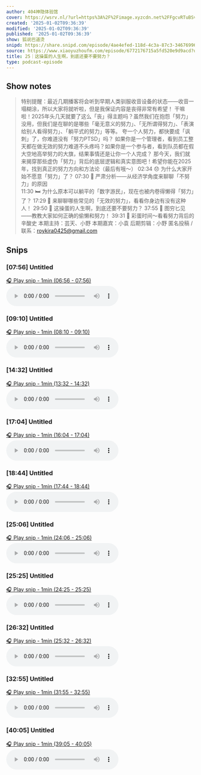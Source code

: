 ```yaml
---
author: 404神隐体验馆
cover: https://wsrv.nl/?url=https%3A%2F%2Fimage.xyzcdn.net%2FFgcvRTuBSvcaed0fE05NJfm7RElV.jpg&w=200&h=200
created: '2025-01-02T09:36:39'
modified: '2025-01-02T09:36:39'
published: '2025-01-02T09:36:39'
show: 狐说巴道烫
snipd: https://share.snipd.com/episode/4ae4efed-118d-4c3a-87c3-34676996c2ac
source: https://www.xiaoyuzhoufm.com/episode/6772176715a5fd520e9d9acd?utm_source=rss
title: 25｜这操蛋的人生啊，到底还要不要努力？
type: podcast-episode
---
```



## Show notes
> 特别提醒：最近几期播客将会听到早期人类驯服收音设备的状态——收音一塌糊涂，所以大家将就听啦，但是我保证内容是丧得非常有希望！
> 干嘛啦！2025年头几天就要了这么「丧」得主题吗？虽然我们在抱怨「努力」没用，但我们是在聊的是哪些「毫无意义的努力」、「无所谓得努力」、「表演给别人看得努力」、「躺平式的努力」等等。
> 夸一个人努力，都快要成「讽刺」了，你难道没有「努力PTSD」吗？ 如果你是一个管理者，看到员工整天都在做无效的努力难道不头疼吗？如果你是一个参与者，看到队员都在假大空地高举努力的大旗，结果事情还是让你一个人完成？
> 那今天，我们就来揭穿那些虚伪「努力」背后的底层逻辑和真实意图吧！希望你能在2025年，找到真正的努力方向和方法论（最后有哦～） 
> 02:34 😞 为什么大家开始不愿意「努力」了？
> 07:30 📒 严肃分析——从经济学角度来聊聊「不努力」的原因  
> 11:30 🛏 为什么原本可以躺平的「数字游民」，现在也被内卷得懒得「努力」了？ 
> 17:29 💪 来聊聊哪些常见的「无效的努力」，看看你身边有没有这种人！
> 29:50 💪 这操蛋的人生啊，到底还要不要努力？
> 37:55 📒 图穷匕见——教教大家如何正确的偷懒和努力！
> 39:31 🎉 彩蛋时间～看看努力背后的辛酸史
> 本期主持：芸天、小野 本期嘉宾：小袁 后期剪辑：小野  匿名投稿 / 联系：roykira0425@gmail.com

## Snips
### [07:56] Untitled
[🎧 Play snip - 1min️ (06:56 - 07:56)](https://share.snipd.com/snip/8d5c873d-19fd-4b64-aec2-7d1ba03f6609)
<audio controls> <source src="https://dts-api.xiaoyuzhoufm.com/track/674fee29182d70c0f9b0ed92/6772176715a5fd520e9d9acd/media.xyzcdn.net/lt0CSlY_BdTnuFicKbTA0_aN1Exr.m4a#t=06:56,07:56"> </audio>
### [09:10] Untitled
[🎧 Play snip - 1min️ (08:10 - 09:10)](https://share.snipd.com/snip/5063efdc-76ea-442a-aa1a-e7aa686e7af9)
<audio controls> <source src="https://dts-api.xiaoyuzhoufm.com/track/674fee29182d70c0f9b0ed92/6772176715a5fd520e9d9acd/media.xyzcdn.net/lt0CSlY_BdTnuFicKbTA0_aN1Exr.m4a#t=08:10,09:10"> </audio>
### [14:32] Untitled
[🎧 Play snip - 1min️ (13:32 - 14:32)](https://share.snipd.com/snip/1a131f70-54c0-4a7a-8244-36f35b3e3b99)
<audio controls> <source src="https://dts-api.xiaoyuzhoufm.com/track/674fee29182d70c0f9b0ed92/6772176715a5fd520e9d9acd/media.xyzcdn.net/lt0CSlY_BdTnuFicKbTA0_aN1Exr.m4a#t=13:32,14:32"> </audio>
### [17:04] Untitled
[🎧 Play snip - 1min️ (16:04 - 17:04)](https://share.snipd.com/snip/b7db574b-53bd-4d4a-b8ba-775cd5ff9193)
<audio controls> <source src="https://dts-api.xiaoyuzhoufm.com/track/674fee29182d70c0f9b0ed92/6772176715a5fd520e9d9acd/media.xyzcdn.net/lt0CSlY_BdTnuFicKbTA0_aN1Exr.m4a#t=16:04,17:04"> </audio>
### [18:44] Untitled
[🎧 Play snip - 1min️ (17:44 - 18:44)](https://share.snipd.com/snip/f7322dae-3c25-428f-878b-26cc9cd4ca20)
<audio controls> <source src="https://dts-api.xiaoyuzhoufm.com/track/674fee29182d70c0f9b0ed92/6772176715a5fd520e9d9acd/media.xyzcdn.net/lt0CSlY_BdTnuFicKbTA0_aN1Exr.m4a#t=17:44,18:44"> </audio>
### [25:06] Untitled
[🎧 Play snip - 1min️ (24:06 - 25:06)](https://share.snipd.com/snip/85c06d90-fc6d-4ee0-b801-40e7744fa526)
<audio controls> <source src="https://dts-api.xiaoyuzhoufm.com/track/674fee29182d70c0f9b0ed92/6772176715a5fd520e9d9acd/media.xyzcdn.net/lt0CSlY_BdTnuFicKbTA0_aN1Exr.m4a#t=24:06,25:06"> </audio>
### [25:25] Untitled
[🎧 Play snip - 1min️ (24:25 - 25:25)](https://share.snipd.com/snip/42155e91-8684-46ae-a5a4-5fccc2f29b2a)
<audio controls> <source src="https://dts-api.xiaoyuzhoufm.com/track/674fee29182d70c0f9b0ed92/6772176715a5fd520e9d9acd/media.xyzcdn.net/lt0CSlY_BdTnuFicKbTA0_aN1Exr.m4a#t=24:25,25:25"> </audio>
### [26:32] Untitled
[🎧 Play snip - 1min️ (25:32 - 26:32)](https://share.snipd.com/snip/25c17b7b-ebaa-4aad-ba7f-8ad71fcb6390)
<audio controls> <source src="https://dts-api.xiaoyuzhoufm.com/track/674fee29182d70c0f9b0ed92/6772176715a5fd520e9d9acd/media.xyzcdn.net/lt0CSlY_BdTnuFicKbTA0_aN1Exr.m4a#t=25:32,26:32"> </audio>
### [32:55] Untitled
[🎧 Play snip - 1min️ (31:55 - 32:55)](https://share.snipd.com/snip/7b6df50c-e05f-494f-8185-8e448d68113a)
<audio controls> <source src="https://dts-api.xiaoyuzhoufm.com/track/674fee29182d70c0f9b0ed92/6772176715a5fd520e9d9acd/media.xyzcdn.net/lt0CSlY_BdTnuFicKbTA0_aN1Exr.m4a#t=31:55,32:55"> </audio>
### [40:05] Untitled
[🎧 Play snip - 1min️ (39:05 - 40:05)](https://share.snipd.com/snip/78b790f9-f6a6-4b6c-a568-e46aee9d6a04)
<audio controls> <source src="https://dts-api.xiaoyuzhoufm.com/track/674fee29182d70c0f9b0ed92/6772176715a5fd520e9d9acd/media.xyzcdn.net/lt0CSlY_BdTnuFicKbTA0_aN1Exr.m4a#t=39:05,40:05"> </audio>
